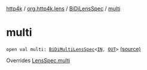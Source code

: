[http4k](../../index.md) / [org.http4k.lens](../index.md) / [BiDiLensSpec](index.md) / [multi](./multi.md)

# multi

`open val multi: `[`BiDiMultiLensSpec`](../-bi-di-multi-lens-spec/index.md)`<`[`IN`](index.md#IN)`, `[`OUT`](index.md#OUT)`>` [(source)](https://github.com/http4k/http4k/blob/master/http4k-core/src/main/kotlin/org/http4k/lens/lensSpec.kt#L168)

Overrides [LensSpec.multi](../-lens-spec/multi.md)

